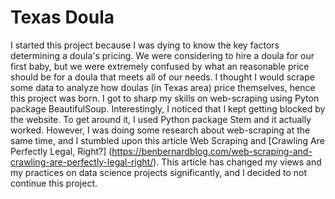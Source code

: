 # Texas Doula
I started this project because I was dying to know the key factors determining a doula's pricing. We were considering to hire a doula for our first baby, but we were extremely confused by what an reasonable price should be for a doula that meets all of our needs. I thought I would scrape some data to analyze how doulas (in Texas area) price themselves, hence this project was born. I got to sharp my skills on web-scraping using Pyton package BeautifulSoup. Interestingly, I noticed that I kept getting blocked by the website. To get around it, I used Python package Stem and it actually worked.
However, I was doing some research about web-scraping at the same time, and I stumbled upon this article Web Scraping and [Crawling Are Perfectly Legal, Right?] (https://benbernardblog.com/web-scraping-and-crawling-are-perfectly-legal-right/). This article has changed my views and my practices on data science projects significantly, and I decided to not continue this project.
